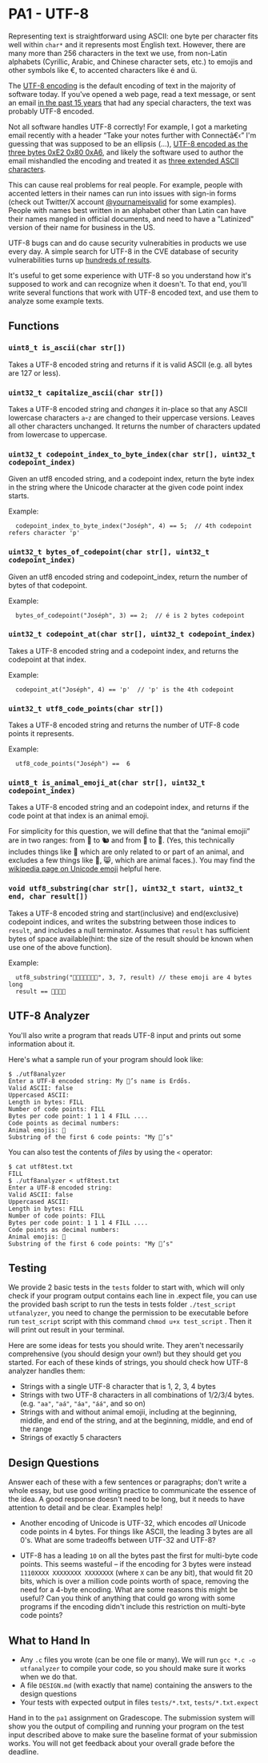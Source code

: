 # PA1 - UTF-8

Representing text is straightforward using ASCII: one byte per character fits well within `char*` and it represents most English text. However, there are many more than 256 characters in the text we use, from non-Latin alphabets (Cyrillic, Arabic, and Chinese character sets, etc.) to emojis and other symbols like €, to accented characters like é and ü.

The [UTF-8 encoding](https://en.wikipedia.org/wiki/UTF-8#Encoding) is the default encoding of text in the majority of software today.
If you've opened a web page, read a text message, or sent an email [in the past 15 years](https://en.wikipedia.org/wiki/UTF-8#/media/File:Unicode_Web_growth.svg) that had any special characters, the text was probably UTF-8 encoded.

Not all software handles UTF-8 correctly! For example, I got a marketing email recently with a header “Take your notes further with Connectâ€‹” I'm guessing that was supposed to be an ellipsis (…), [UTF-8 encoded as the three bytes 0xE2 0x80 0xA6](https://www.compart.com/en/unicode/U+2026), and likely the software used to author the email mishandled the encoding and treated it as [three extended ASCII characters](https://en.wikipedia.org/wiki/Extended_ASCII).

This can cause real problems for real people. For example, people with accented letters in their names can run into issues with sign-in forms (check out Twitter/X account [@yournameisvalid](https://x.com/yournameisvalid?lang=en) for some examples). People with names best written in an alphabet other than Latin can have their names mangled in official documents, and need to have a "Latinized" version of their name for business in the US.

UTF-8 bugs can and do cause security vulnerabities in products we use every day. A simple search for UTF-8 in the CVE database of security vulnerabilities turns up [hundreds of results](https://cve.mitre.org/cgi-bin/cvekey.cgi?keyword=utf-8).

It's useful to get some experience with UTF-8 so you understand how it's supposed to work and can recognize when it doesn't.
To that end, you'll write several functions that work with UTF-8 encoded text, and use them to analyze some example texts.

## Functions

### `uint8_t is_ascii(char str[])`

Takes a UTF-8 encoded string and returns if it is valid ASCII (e.g. all bytes are 127 or less).

### `uint32_t capitalize_ascii(char str[])`

Takes a UTF-8 encoded string and *changes* it in-place so that any ASCII lowercase characters `a`-`z` are changed to their uppercase versions. Leaves all other characters unchanged. It returns the number of characters updated from lowercase to uppercase.

### `uint32_t codepoint_index_to_byte_index(char str[], uint32_t codepoint_index)`

Given an utf8 encoded string, and a codepoint index, return the byte index in the string where the Unicode character at the given code point index starts. 

Example: 
```
  codepoint_index_to_byte_index("Joséph", 4) == 5;  // 4th codepoint refers character 'p'
```

### `uint32_t bytes_of_codepoint(char str[], uint32_t codepoint_index)`

Given an utf8 encoded string and codepoint_index, return the number of bytes of that codepoint.

Example:
```
  bytes_of_codepoint("Joséph", 3) == 2;  // é is 2 bytes codepoint
```

### `uint32_t codepoint_at(char str[], uint32_t codepoint_index)`

Takes a UTF-8 encoded string and a codepoint index, and returns the codepoint at that index.

Example:
```
  codepoint_at("Joséph", 4) == 'p'  // 'p' is the 4th codepoint
```

### `uint32_t utf8_code_points(char str[])`

Takes a UTF-8 encoded string and returns the number of UTF-8 code points it represents.

Example:
```
  utf8_code_points("Joséph") ==  6 
```

### `uint8_t is_animal_emoji_at(char str[], uint32_t codepoint_index)`

Takes a UTF-8 encoded string and an codepoint index, and returns if the code point at that index is an animal emoji.

For simplicity for this question, we will define that that the “animal emojii” are in two ranges: from 🐀 to 🐿️ and from 🦀 to 🦮. (Yes, this technically includes things like 🐽 which are only related to or part of an animal, and excludes a few things like 🙊, 😸, which are animal faces.). You may find the [wikipedia page on Unicode emoji](https://en.wikipedia.org/wiki/List_of_emojis) helpful here.

### `void utf8_substring(char str[], uint32_t start, uint32_t end, char result[])`

Takes a UTF-8 encoded string and start(inclusive) and end(exclusive) codepoint indices, and writes the substring between those indices to `result`, and includes a null terminator. Assumes that `result` has sufficient bytes of space available(hint: the size of the result should be known when use one of the above function).

Example:
```
  utf8_substring("🦀🦮🦮🦀🦀🦮🦮", 3, 7, result) // these emoji are 4 bytes long
  result == 🦀🦀🦮🦮
```

## UTF-8 Analyzer

You'll also write a program that reads UTF-8 input and prints out some information about it.

Here's what a sample run of your program should look like:

```
$ ./utf8analyzer
Enter a UTF-8 encoded string: My 🐩’s name is Erdős.
Valid ASCII: false
Uppercased ASCII:
Length in bytes: FILL
Number of code points: FILL
Bytes per code point: 1 1 1 4 FILL ....
Code points as decimal numbers:
Animal emojis: 🐩
Substring of the first 6 code points: "My 🐩’s"
```

You can also test the contents of _files_ by using the `<` operator:

```
$ cat utf8test.txt
FILL
$ ./utf8analyzer < utf8test.txt
Enter a UTF-8 encoded string: 
Valid ASCII: false
Uppercased ASCII:
Length in bytes: FILL
Number of code points: FILL
Bytes per code point: 1 1 1 4 FILL ....
Code points as decimal numbers:
Animal emojis: 🐩
Substring of the first 6 code points: "My 🐩’s"
```

## Testing
We provide 2 basic tests in the `tests` folder to start with, which will only check if your program output contains each line in .expect file, you can use the provided bash script to run the tests in tests folder `./test_script utfanalyzer`, you need to change the permission to be executable before run `test_script` script with this command `chmod u+x test_script` . Then it will print out result in your terminal. 

Here are some ideas for tests you should write. They aren't necessarily comprehensive (you should design your own!) but they should get you started. For each of these kinds of strings, you should check how UTF-8 analyzer handles them:

- Strings with a single UTF-8 character that is 1, 2, 3, 4 bytes
- Strings with two UTF-8 characters in all combinations of 1/2/3/4 bytes. (e.g. `"aa"`, `"aá"`, `"áa"`, `"áá"`, and so on)
- Strings with and without animal emojii, including at the beginning, middle, and end of the string, and at the beginning, middle, and end of the range
- Strings of exactly 5 characters

## Design Questions

Answer each of these with a few sentences or paragraphs; don't write a whole essay, but use good writing practice to communicate the essence of the idea. A good response doesn't need to be long, but it needs to have attention to detail and be clear. Examples help!

- Another encoding of Unicode is UTF-32, which encodes *all* Unicode code points in 4 bytes. For things like ASCII, the leading 3 bytes are all 0's. What are some tradeoffs between UTF-32 and UTF-8?

- UTF-8 has a leading `10` on all the bytes past the first for multi-byte code points. This seems wasteful – if the encoding for 3 bytes were instead `1110XXXX XXXXXXXX XXXXXXXX` (where `X` can be any bit), that would fit 20 bits, which is over a million code points worth of space, removing the need for a 4-byte encoding. What are some reasons this might be useful? Can you think of anything that could go wrong with some programs if the encoding didn't include this restriction on multi-byte code points?


## What to Hand In

- Any `.c` files you wrote (can be one file or many). We will run `gcc *.c -o utfanalyzer` to compile your code, so you should make sure it works when we do that.
- A file `DESIGN.md` (with exactly that name) containing the answers to the design questions
- Your tests with expected output in files `tests/*.txt`, `tests/*.txt.expect`

Hand in to the `pa1` assignment on Gradescope. The submission system will show you the output of compiling and running your program on the test input described above to make sure the baseline format of your submission works. You will not get feedback about your overall grade before the deadline.
